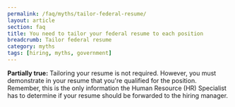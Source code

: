 ```yaml
---
permalink: /faq/myths/tailor-federal-resume/
layout: article
section: faq
title: You need to tailor your federal resume to each position
breadcrumb: Tailor federal resume
category: myths
tags: [hiring, myths, government]
---
```


<strong> Partially true:</strong> Tailoring your resume is not required. However, you must demonstrate in your resume that you're qualified for the position. Remember, this is the only information the Human Resource (HR) Specialist has to determine if your resume should be forwarded to the hiring manager.
